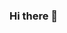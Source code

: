 ### Hi there 👋

<!--
**tanza4432/tanza4432** is a ✨ _special_ ✨ repository because its `README.md` (this file) appears on your GitHub profile.
<h1>MrTanner</h1>
Here are some ideas to get you started:

- 🔭 I’m currently working on ...
- 🌱 I’m currently learning ...
- 👯 I’m looking to collaborate on ...
- 🤔 I’m looking for help with ...
- 💬 Ask me about ...
- 📫 How to reach me: ...
- 😄 Pronouns: ...
- ⚡ Fun fact: ...
-->
